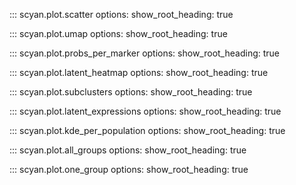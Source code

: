 ::: scyan.plot.scatter
    options:
      show_root_heading: true

::: scyan.plot.umap
    options:
      show_root_heading: true

::: scyan.plot.probs_per_marker
    options:
      show_root_heading: true

::: scyan.plot.latent_heatmap
    options:
      show_root_heading: true

::: scyan.plot.subclusters
    options:
      show_root_heading: true

::: scyan.plot.latent_expressions
    options:
      show_root_heading: true

::: scyan.plot.kde_per_population
    options:
      show_root_heading: true

::: scyan.plot.all_groups
    options:
      show_root_heading: true

::: scyan.plot.one_group
    options:
      show_root_heading: true